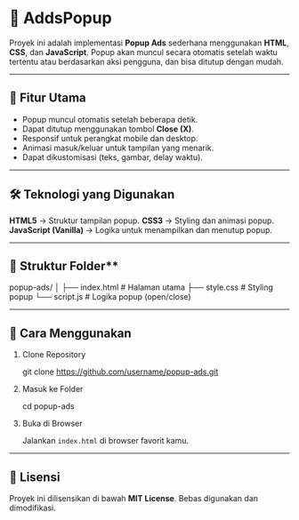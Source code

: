 
# 📢 AddsPopup

Proyek ini adalah implementasi **Popup Ads** sederhana menggunakan **HTML**, **CSS**, dan **JavaScript**. Popup akan muncul secara otomatis setelah waktu tertentu atau berdasarkan aksi pengguna, dan bisa ditutup dengan mudah.

---

## 🚀 **Fitur Utama**

* Popup muncul otomatis setelah beberapa detik.
* Dapat ditutup menggunakan tombol **Close (X)**.
* Responsif untuk perangkat mobile dan desktop.
* Animasi masuk/keluar untuk tampilan yang menarik.
* Dapat dikustomisasi (teks, gambar, delay waktu).

---

## 🛠️ Teknologi yang Digunakan

**HTML5** → Struktur tampilan popup.
**CSS3** → Styling dan animasi popup.
**JavaScript (Vanilla)** → Logika untuk menampilkan dan menutup popup.

---

## 📂 Struktur Folder**

popup-ads/
│
├── index.html       # Halaman utama
├── style.css        # Styling popup
└── script.js        # Logika popup (open/close)

---

## 📖 Cara Menggunakan

1. Clone Repository

   git clone https://github.com/username/popup-ads.git
 
2. Masuk ke Folder
   
   cd popup-ads
  
4. Buka di Browser

   Jalankan `index.html` di browser favorit kamu.

---
## 📜 Lisensi

Proyek ini dilisensikan di bawah **MIT License**. Bebas digunakan dan dimodifikasi.
